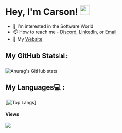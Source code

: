 # Hey, I'm Carson! <img src="https://raw.githubusercontent.com/MartinHeinz/MartinHeinz/master/wave.gif" width="30px">

- 👀 I’m interested in the Software World
- 📫 How to reach me - [Discord](discordapp.com/users/vagile), [LinkedIn](https://www.linkedin.com/in/carsonfulmer/), or [Email](mailto:richard.fulmer@ufl.edu)
- 📧 My [Website](http://carsonfulmer.com)

<!---
carsonful/carsonful is a ✨ special ✨ repository because its `README.md` (this file) appears on your GitHub profile.
You can click the Preview link to take a look at your changes.
--->


## My GitHub Stats📊:

![Anurag's GitHub stats](https://github-readme-stats.vercel.app/api?username=carsonful&show_icons=true&theme=dracula)


## My Languages💻 : 


[![Top Langs](https://github-readme-stats.vercel.app/api/top-langs/?username=carsonful&layout=donut-vertical)]


#### Views

![](https://komarev.com/ghpvc/?username=carsonful&color=blue)
